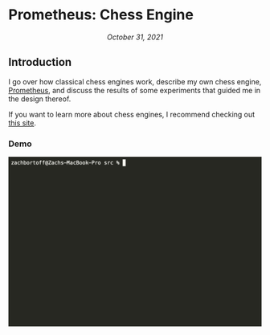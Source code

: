 # Prometheus: Chess Engine
*<p style="text-align: center;">October 31, 2021</p>*

## Introduction
I go over how classical chess engines work, describe my own chess engine, [Prometheus](https://github.com/zborffs/Prometheus), and discuss the results of some experiments that guided me in the design thereof.

If you want to learn more about chess engines, I recommend checking out [this site](https://chessprogramming.org/). 

### Demo
![Demonstration of Engine Output](prometheus-images/senpai_terminal.gif)
